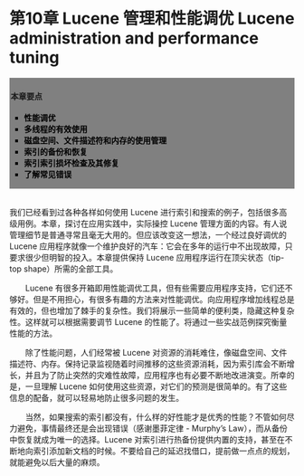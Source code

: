 # 第10章 Lucene 管理和性能调优 Lucene administration and performance tuning #

<div style="background-color:gray;padding:2px;">
<h4>本章要点</h4>
    <ul style="list-style-type:square">
        <li style="font-weight:bold;color:black;">性能调优</li>
        <li style="font-weight:bold;color:black;">多线程的有效使用</li>
        <li style="font-weight:bold;color:black;">磁盘空间、文件描述符和内存的使用管理</li>
        <li style="font-weight:bold;color:black;">索引的备份和恢复</li>
        <li style="font-weight:bold;color:black;">索引索引损坏检查及其修复</li>
        <li style="font-weight:bold;color:black;">了解常见错误</li>
    </ul>
</div>

<br/>

我们已经看到过各种各样如何使用 Lucene 进行索引和搜索的例子，包括很多高级用例。本章，探讨在应用实践中，实际操控 Lucene 管理方面的内容。有人说管理细节是普通寻常且毫无大用的。但应该改变这一想法，一个经过良好调优的 Lucene 应用程序就像一个维护良好的汽车：它会在多年的运行中不出现故障，只要求很少但明智的投入。本章提供保持 Lucene 应用程序运行在顶尖状态（tip-top shape）所需的全部工具。

&emsp;&emsp;Lucene 有很多开箱即用性能调优工具，但有些需要应用程序支持，它们还不够好。但是不用担心，有很多有趣的方法来对性能调优。向应用程序增加线程总是有效的，但也增加了棘手的复杂性。我们将展示一些简单的便利类，隐藏这种复杂性。这样就可以根据需要调节 Lucene 的性能了。将通过一些实战范例探究衡量性能的方法。

&emsp;&emsp;除了性能问题，人们经常被 Lucene 对资源的消耗难住，像磁盘空间、文件描述符、内存。保持记录监视随着时间推移的这些资源消耗，因为索引库会不断增长，并且为了防止突然的灾难性故障，应用程序也有必要不断地改进演变。所幸的是，一旦理解 Lucene 如何使用这些资源，对它们的预测是很简单的。有了这些信息的配备，就可以轻易地防止很多问题的发生。

&emsp;&emsp;当然，如果搜索的索引都没有，什么样的好性能才是优秀的性能？不管如何尽力避免，事情最终还是会出现错误（感谢墨菲定律 - Murphy’s Law），而从备份中恢复就成为唯一的选择。Lucene 对索引进行热备份提供内置的支持，甚至在不断地向索引添加新文档的时候。不要给自己的延迟找借口，提前做一点点的规划，就能避免以后大量的麻烦。





